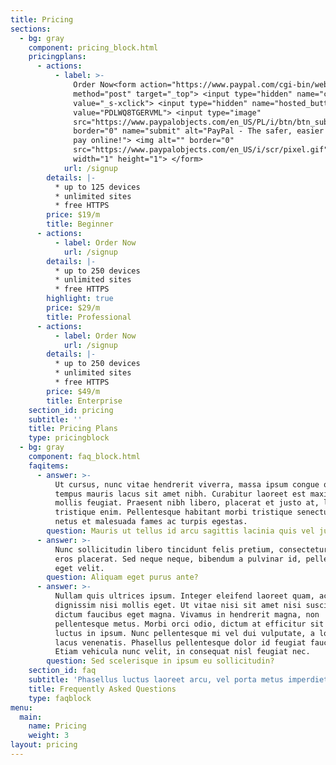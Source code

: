 ```yaml
---
title: Pricing
sections:
  - bg: gray
    component: pricing_block.html
    pricingplans:
      - actions:
          - label: >-
              Order Now<form action="https://www.paypal.com/cgi-bin/webscr"
              method="post" target="_top"> <input type="hidden" name="cmd"
              value="_s-xclick"> <input type="hidden" name="hosted_button_id"
              value="PDLWQ8TGERVML"> <input type="image"
              src="https://www.paypalobjects.com/en_US/PL/i/btn/btn_subscribeCC_LG.gif"
              border="0" name="submit" alt="PayPal - The safer, easier way to
              pay online!"> <img alt="" border="0"
              src="https://www.paypalobjects.com/en_US/i/scr/pixel.gif"
              width="1" height="1"> </form>
            url: /signup
        details: |-
          * up to 125 devices
          * unlimited sites
          * free HTTPS
        price: $19/m
        title: Beginner
      - actions:
          - label: Order Now
            url: /signup
        details: |-
          * up to 250 devices
          * unlimited sites
          * free HTTPS
        highlight: true
        price: $29/m
        title: Professional
      - actions:
          - label: Order Now
            url: /signup
        details: |-
          * up to 250 devices
          * unlimited sites
          * free HTTPS
        price: $49/m
        title: Enterprise
    section_id: pricing
    subtitle: ''
    title: Pricing Plans
    type: pricingblock
  - bg: gray
    component: faq_block.html
    faqitems:
      - answer: >-
          Ut cursus, nunc vitae hendrerit viverra, massa ipsum congue quam, sed
          tempus mauris lacus sit amet nibh. Curabitur laoreet est maximus
          mollis feugiat. Praesent nibh libero, placerat et justo at, luctus
          tristique enim. Pellentesque habitant morbi tristique senectus et
          netus et malesuada fames ac turpis egestas.
        question: Mauris ut tellus id arcu sagittis lacinia quis vel justo?
      - answer: >-
          Nunc sollicitudin libero tincidunt felis pretium, consectetur aliquam
          eros placerat. Sed neque neque, bibendum a pulvinar id, pellentesque
          eget velit. 
        question: Aliquam eget purus ante?
      - answer: >-
          Nullam quis ultrices ipsum. Integer eleifend laoreet quam, ac
          dignissim nisi mollis eget. Ut vitae nisi sit amet nisi suscipit
          dictum faucibus eget magna. Vivamus in hendrerit magna, non
          pellentesque metus. Morbi orci odio, dictum at efficitur sit amet,
          luctus in ipsum. Nunc pellentesque mi vel dui vulputate, a lobortis
          lacus venenatis. Phasellus pellentesque dolor id feugiat faucibus.
          Etiam vehicula nunc velit, in consequat nisl feugiat nec.
        question: Sed scelerisque in ipsum eu sollicitudin?
    section_id: faq
    subtitle: 'Phasellus luctus laoreet arcu, vel porta metus imperdiet sit amet.'
    title: Frequently Asked Questions
    type: faqblock
menu:
  main:
    name: Pricing
    weight: 3
layout: pricing
---
```


